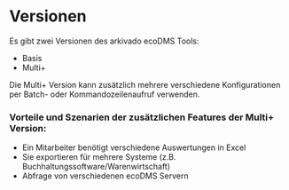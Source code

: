 # Versionen

Es gibt zwei Versionen des arkivado ecoDMS Tools:

- Basis
- Multi+



Die Multi+ Version kann zusätzlich mehrere verschiedene Konfigurationen per Batch- oder Kommandozeilenaufruf verwenden. 

### Vorteile und Szenarien der zusätzlichen Features der Multi+ Version:

- Ein Mitarbeiter benötigt verschiedene Auswertungen in Excel
- Sie exportieren für mehrere Systeme (z.B. Buchhaltungssoftware/Warenwirtschaft)
- Abfrage von verschiedenen ecoDMS Servern
